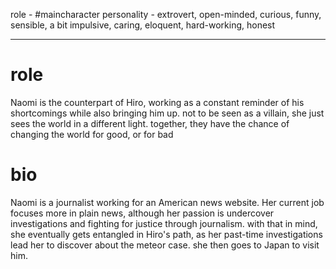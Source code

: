 role - #maincharacter
personality - extrovert, open-minded, curious, funny, sensible, a bit impulsive, caring, eloquent, hard-working, honest

---

# role
Naomi is the counterpart of Hiro, working as a constant reminder of his shortcomings while also bringing him up. not to be seen as a villain, she just sees the world in a different light. together, they have the chance of changing the world for good, or for bad

# bio
Naomi is a journalist working for an American news website. Her current job focuses more in plain news, although her passion is undercover investigations and fighting for justice through journalism. with that in mind, she eventually gets entangled in Hiro's path, as her past-time investigations lead her to discover about the meteor case. she then goes to Japan to visit him.